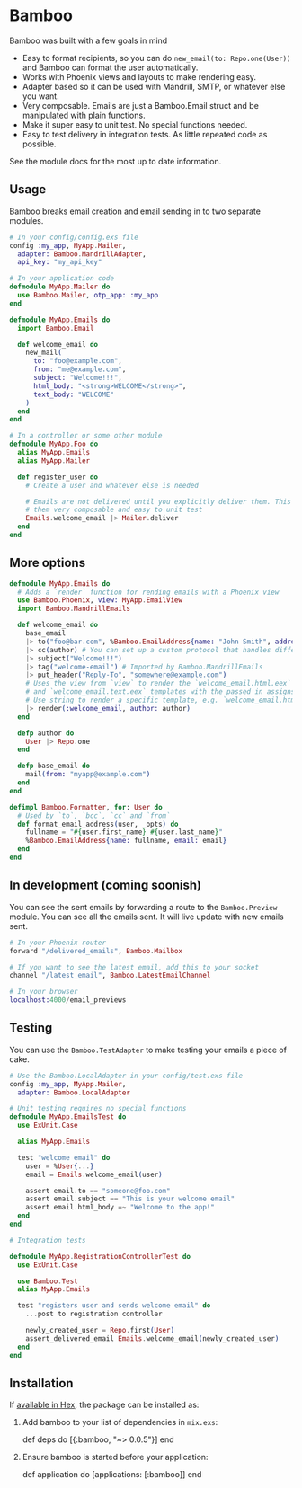 # Bamboo

Bamboo was built with a few goals in mind

* Easy to format recipients, so you can do `new_email(to: Repo.one(User))` and Bamboo can format the user automatically.
* Works with Phoenix views and layouts to make rendering easy.
* Adapter based so it can be used with Mandrill, SMTP, or whatever else you want.
* Very composable. Emails are just a Bamboo.Email struct and be manipulated with plain functions.
* Make it super easy to unit test. No special functions needed.
* Easy to test delivery in integration tests. As little repeated code as possible.

See the module docs for the most up to date information.

## Usage

Bamboo breaks email creation and email sending in to two separate modules.

```elixir
# In your config/config.exs file
config :my_app, MyApp.Mailer,
  adapter: Bamboo.MandrillAdapter,
  api_key: "my_api_key"

# In your application code
defmodule MyApp.Mailer do
  use Bamboo.Mailer, otp_app: :my_app
end

defmodule MyApp.Emails do
  import Bamboo.Email

  def welcome_email do
    new_mail(
      to: "foo@example.com",
      from: "me@example.com",
      subject: "Welcome!!!",
      html_body: "<strong>WELCOME</strong>",
      text_body: "WELCOME"
    )
  end
end

# In a controller or some other module
defmodule MyApp.Foo do
  alias MyApp.Emails
  alias MyApp.Mailer

  def register_user do
    # Create a user and whatever else is needed

    # Emails are not delivered until you explicitly deliver them. This makes
    # them very composable and easy to unit test
    Emails.welcome_email |> Mailer.deliver
  end
end
```

## More options

```elixir
defmodule MyApp.Emails do
  # Adds a `render` function for rending emails with a Phoenix view
  use Bamboo.Phoenix, view: MyApp.EmailView
  import Bamboo.MandrillEmails

  def welcome_email do
    base_email
    |> to("foo@bar.com", %Bamboo.EmailAddress{name: "John Smith", address:"john@foo.com"})
    |> cc(author) # You can set up a custom protocol that handles different types of structs.
    |> subject("Welcome!!!")
    |> tag("welcome-email") # Imported by Bamboo.MandrillEmails
    |> put_header("Reply-To", "somewhere@example.com")
    # Uses the view from `view` to render the `welcome_email.html.eex`
    # and `welcome_email.text.eex` templates with the passed in assigns
    # Use string to render a specific template, e.g. `welcome_email.html.eex`
    |> render(:welcome_email, author: author)
  end

  defp author do
    User |> Repo.one
  end

  defp base_email do
    mail(from: "myapp@example.com")
  end
end

defimpl Bamboo.Formatter, for: User do
  # Used by `to`, `bcc`, `cc` and `from`
  def format_email_address(user, _opts) do
    fullname = "#{user.first_name} #{user.last_name}"
    %Bamboo.EmailAddress{name: fullname, email: email}
  end
end
```

## In development (coming soonish)

You can see the sent emails by forwarding a route to the `Bamboo.Preview`
module. You can see all the emails sent. It will live update with new emails
sent.

```elixir
# In your Phoenix router
forward "/delivered_emails", Bamboo.Mailbox

# If you want to see the latest email, add this to your socket
channel "/latest_email", Bamboo.LatestEmailChannel

# In your browser
localhost:4000/email_previews
```

## Testing

You can use the `Bamboo.TestAdapter` to make testing your emails a piece of cake.

```elixir
# Use the Bamboo.LocalAdapter in your config/test.exs file
config :my_app, MyApp.Mailer,
  adapter: Bamboo.LocalAdapter

# Unit testing requires no special functions
defmodule MyApp.EmailsTest do
  use ExUnit.Case

  alias MyApp.Emails

  test "welcome email" do
    user = %User{...}
    email = Emails.welcome_email(user)

    assert email.to == "someone@foo.com"
    assert email.subject == "This is your welcome email"
    assert email.html_body =~ "Welcome to the app!"
  end
end

# Integration tests

defmodule MyApp.RegistrationControllerTest do
  use ExUnit.Case

  use Bamboo.Test
  alias MyApp.Emails

  test "registers user and sends welcome email" do
    ...post to registration controller

    newly_created_user = Repo.first(User)
    assert_delivered_email Emails.welcome_email(newly_created_user)
  end
end

```

## Installation

If [available in Hex](https://hex.pm/docs/publish), the package can be installed as:

  1. Add bamboo to your list of dependencies in `mix.exs`:

        def deps do
          [{:bamboo, "~> 0.0.5"}]
        end

  2. Ensure bamboo is started before your application:

        def application do
          [applications: [:bamboo]]
        end

